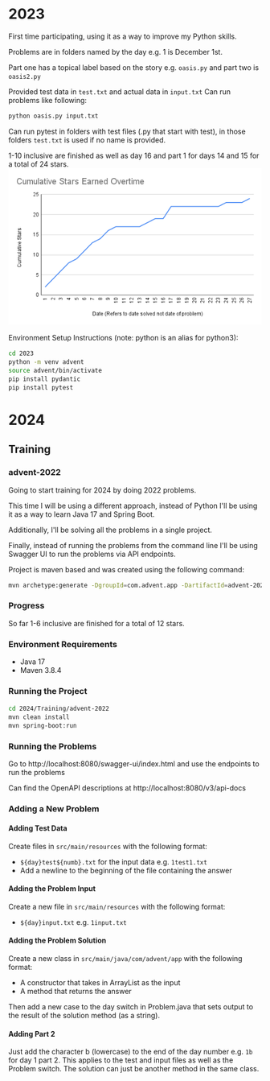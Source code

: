 # 2023

First time participating, using it as a way to improve my Python skills.

Problems are in folders named by the day e.g. 1 is December 1st.

Part one has a topical label based on the story e.g. `oasis.py` and part two is `oasis2.py`

Provided test data in `test.txt` and actual data in `input.txt`
Can run problems like following: 
```bash
python oasis.py input.txt
```
Can run pytest in folders with test files (.py that start with test), in those folders `test.txt` is used if no name is provided.

1-10 inclusive are finished as well as day 16 and part 1 for days 14 and 15 for a total of 24 stars.
![2023 Progress Graph](2023/graph.png)

Environment Setup Instructions (note: python is an alias for python3):
```bash
cd 2023
python -m venv advent
source advent/bin/activate
pip install pydantic
pip install pytest
```

# 2024

## Training

### advent-2022

Going to start training for 2024 by doing 2022 problems.

This time I will be using a different approach, instead of Python I'll be using it as a way to learn Java 17 and Spring Boot.

Additionally, I'll be solving all the problems in a single project.

Finally, instead of running the problems from the command line I'll be using Swagger UI to run the problems via API endpoints.

Project is maven based and was created using the following command:
```bash
mvn archetype:generate -DgroupId=com.advent.app -DartifactId=advent-2022 -DarchetypeArtifactId=maven-archetype-quickstart -DarchetypeVersion=1.4 -DinteractiveMode=false
```

### Progress

So far 1-6 inclusive are finished for a total of 12 stars.

### Environment Requirements
- Java 17
- Maven 3.8.4

### Running the Project
```bash
cd 2024/Training/advent-2022
mvn clean install
mvn spring-boot:run
```

### Running the Problems

Go to http://localhost:8080/swagger-ui/index.html and use the endpoints to run the problems

Can find the OpenAPI descriptions at http://localhost:8080/v3/api-docs

### Adding a New Problem

#### Adding Test Data

Create files in `src/main/resources` with the following format:
- `${day}test${numb}.txt` for the input data e.g. `1test1.txt`
- Add a newline to the beginning of the file containing the answer

#### Adding the Problem Input

Create a new file in `src/main/resources` with the following format:
- `${day}input.txt` e.g. `1input.txt`

#### Adding the Problem Solution

Create a new class in `src/main/java/com/advent/app` with the following format:
- A constructor that takes in ArrayList<String> as the input
- A method that returns the answer

Then add a new case to the day switch in Problem.java that sets output to the result of the solution method (as a string).

#### Adding Part 2

Just add the character b (lowercase) to the end of the day number e.g. `1b` for day 1 part 2. This applies to the test and input files as well as the Problem switch. The solution can just be another method in the same class.